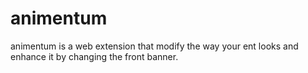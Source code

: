 # animentum

animentum is a web extension that modify the way your ent looks and enhance it by changing the front banner.
